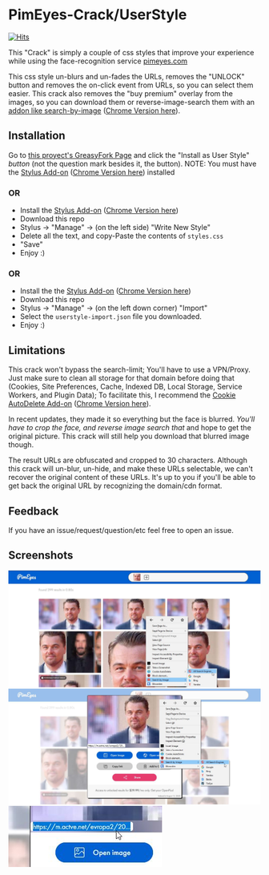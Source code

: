 # PimEyes-Crack/UserStyle                          
[![Hits](https://hits.seeyoufarm.com/api/count/incr/badge.svg?url=https%3A%2F%2Fgithub.com%2FPinkDev1%2FPimEyes-Crack-UserStyle&count_bg=%2379C83D&title_bg=%23555555&icon=&icon_color=%23E7E7E7&title=hits&edge_flat=false)](https://hits.seeyoufarm.com)

This "Crack" is simply a couple of css styles that improve your experience while using the face-recognition service [pimeyes.com](https://pimeyes.com)

This css style un-blurs and un-fades the URLs, removes the "UNLOCK" button and removes the on-click event from URLs, so you can select them easier. This crack also removes the "buy premium" overlay from the images, so you can download them or reverse-image-search them with an [addon like search-by-image](https://github.com/dessant/search-by-image) ([Chrome Version here](https://chrome.google.com/webstore/detail/search-by-image/cnojnbdhbhnkbcieeekonklommdnndci)).


## Installation

Go to [this proyect's GreasyFork Page](https://greasyfork.org/en/scripts/406062-pimeyes-crack) and click the "Install as User Style" *button* (not the question mark besides it, the button). 
NOTE: You must have the [Stylus Add-on](https://addons.mozilla.org/en-US/firefox/addon/styl-us/) ([Chrome Version here](https://chrome.google.com/webstore/detail/stylus/clngdbkpkpeebahjckkjfobafhncgmne)) installed

### OR

- Install the [Stylus Add-on](https://addons.mozilla.org/en-US/firefox/addon/styl-us/) ([Chrome Version here](https://chrome.google.com/webstore/detail/stylus/clngdbkpkpeebahjckkjfobafhncgmne))
- Download this repo
- Stylus -> "Manage" -> (on the left side) "Write New Style"
- Delete all the text, and copy-Paste the contents of `styles.css`
- "Save"
- Enjoy :)

### OR

- Install the the [Stylus Add-on](https://addons.mozilla.org/en-US/firefox/addon/styl-us/) ([Chrome Version here](https://chrome.google.com/webstore/detail/stylus/clngdbkpkpeebahjckkjfobafhncgmne))
- Download this repo
- Stylus -> "Manage" -> (on the left down corner) "Import"
- Select the `userstyle-import.json` file you downloaded.
- Enjoy :)


## Limitations

This crack won't bypass the search-limit; You'll have to use a VPN/Proxy. Just make sure to clean all storage for that domain before doing that (Cookies, Site Preferences, Cache, Indexed DB, Local Storage, Service Workers, and Plugin Data); To facilitate this, I recommend the [Cookie AutoDelete Add-on](https://addons.mozilla.org/en-US/firefox/addon/cookie-autodelete/) ([Chrome Version here](https://chrome.google.com/webstore/detail/cookie-autodelete/fhcgjolkccmbidfldomjliifgaodjagh/)).

In recent updates, they made it so everything but the face is blurred. *You'll have to crop the face, and reverse image search _that_* and hope to get the original picture. This crack will still help you download that blurred image though.

The result URLs are obfuscated and cropped to 30 characters. Although this crack will un-blur, un-hide, and make these URLs selectable, we can't recover the original content of these URLs. It's up to you if you'll be able to get back the original URL by recognizing the domain/cdn format.

## Feedback

If you have an issue/request/question/etc feel free to open an issue.

## Screenshots

![General view of the site](pics/cap1.jpg)
![Search-by-image with the addon](pics/cap2.jpg)
![The cropped URLs are selectable](pics/cap3.jpg)